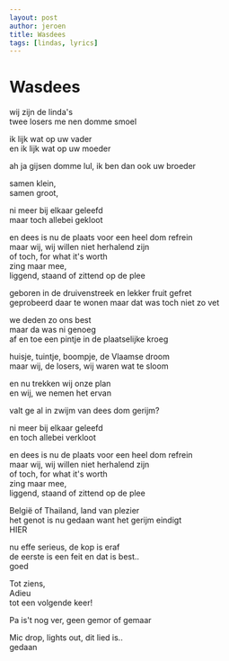 ```yaml
---
layout: post
author: jeroen
title: Wasdees
tags: [lindas, lyrics]
---
```

# Wasdees

wij zijn de linda's  
twee losers me nen domme smoel

ik lijk wat op uw vader  
en ik lijk wat op uw moeder

ah ja gijsen domme lul, ik ben dan ook uw broeder

samen klein,  
samen groot,

ni meer bij elkaar geleefd  
maar toch allebei gekloot

en dees is nu de plaats voor een heel dom refrein  
maar wij, wij willen niet herhalend zijn  
of toch, for what it's worth  
zing maar mee,  
liggend, staand of zittend op de plee  


geboren in de druivenstreek en lekker fruit gefret   
geprobeerd daar te wonen maar dat was toch niet zo vet  

we deden zo ons best  
maar da was ni genoeg  
af en toe een pintje in de plaatselijke kroeg  

huisje, tuintje, boompje, de Vlaamse droom  
maar wij, de losers, wij waren wat te sloom  

en nu trekken wij onze plan  
en wij, we nemen het ervan  

valt ge al in zwijm van dees dom gerijm?  

ni meer bij elkaar geleefd  
en toch allebei verkloot  

en dees is nu de plaats voor een heel dom refrein  
maar wij, wij willen niet herhalend zijn  
of toch, for what it's worth  
zing maar mee,  
liggend, staand of zittend op de plee  


België of Thailand, land van plezier  
het genot is nu gedaan want het gerijm eindigt  
HIER  


nu effe serieus, de kop is eraf  
de eerste is een feit en dat is best..  
goed  


Tot ziens,  
Adieu  
tot een volgende keer!  


Pa is't nog ver, geen gemor of gemaar  

Mic drop, lights out, dit lied is..  
gedaan  
